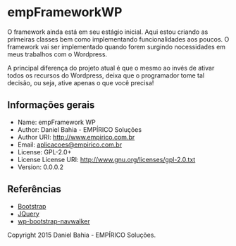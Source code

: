 # empFrameworkWP

O framework ainda está em seu estágio inicial. Aqui estou criando as primeiras classes bem como implementando funcionalidades aos poucos. O framework vai ser implementado quando forem surgindo nocessidades em meus trabalhos com o Wordpress.

A principal diferença do projeto atual é que o mesmo ao invés de ativar todos os recursos do Wordpress, deixa que o programador tome tal decisão, ou seja, ative apenas o que você precisa!

## Informações gerais ##
* Name: empFramework WP
* Author: Daniel Bahia - EMPÍRICO Soluções
* Author URI: http://www.empirico.com.br
* Email: aplicacoes@empirico.com.br
* License: GPL-2.0+
* License License URI: http://www.gnu.org/licenses/gpl-2.0.txt
* Version: 0.0.0.2


## Referências ##
* [Bootstrap](http://getbootstrap.com/)
* [JQuery](http://jquery.com/)
* [wp-bootstrap-navwalker](https://github.com/twittem/wp-bootstrap-navwalker)


Copyright 2015 Daniel Bahia - EMPÍRICO Soluções.
